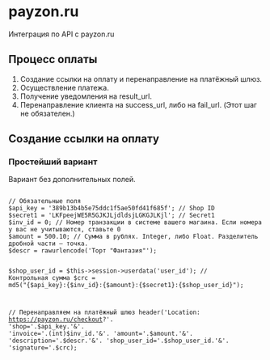 # payzon.ru
Интеграция по API с payzon.ru

<h2>Процесс оплаты</h2>

1. Создание ссылки на оплату и перенаправление на платёжный шлюз.
2. Осуществление платежа.
3. Получение уведомления на result_url.
4. Перенаправление клиента на success_url, либо на fail_url. (Этот шаг не обязателен.)

<h2>Создание ссылки на оплату</h2>

<h3>Простейший вариант</h3>

Вариант без дополнительных полей.

<code>
// Обязательные поля
$api_key = '389b13b4b5e75ddc1f5ae50fd41f685f'; // Shop ID
$secret1 = 'LKFpeejWE5R5GJKJLjdldsjLGKGJLKjl'; // Secret1
$inv_id = 0; // Номер транзакции в системе вашего магаина. Если номера у вас не учитываются, ставьте 0
$amount = 500.10; // Сумма в рублях. Integer, либо Float. Разделитель дробной части — точка.
$descr = rawurlencode('Торт "Фантазия"');

$shop_user_id = $this->session->userdata('user_id');
// Контрольная сумма
$crc = md5("{$api_key}:{$inv_id}:{$amount}:{$secret1}:{$shop_user_id}");

// Перенаправляем на платёжный шлюз
header('Location: https://payzon.ru/checkout?'.
				'shop='.$api_key.'&'.
				'invoice='.(int)$inv_id.'&'.
				'amount='.$amount.'&'.
				'description='.$descr.'&'.
				'shop_user_id='.$shop_user_id.'&'.
				'signature='.$crc);
</code>
